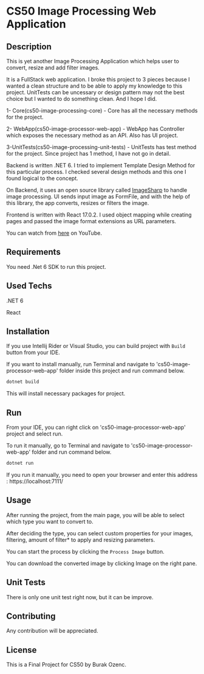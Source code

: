 # CS50 Image Processing Web Application

## Description

This is yet another Image Processing Application which helps user to convert, resize and add filter images.

It is a FullStack web application. I broke this project to 3 pieces because I wanted a clean structure and to be able to apply my knowledge to this project. UnitTests can be uncessary or design pattern may not the best choice but I wanted to do something clean. And I hope I did.

1- Core(cs50-image-processing-core) - Core has all the necessary methods for the project. 

2- WebApp(cs50-image-processor-web-app) - WebApp has Controller which exposes the necessary method as an API.  Also has UI project.

3-UnitTests(cs50-image-processing-unit-tests) - UnitTests has test method for the project. Since project has 1 method, I have not go in detail.

Backend is written .NET 6. I tried to implement Template Design Method for this particular process. I checked several design methods and this one I found logical to the concept. 

On Backend, it uses an open source library called [ImageSharp](https://github.com/SixLabors/ImageSharp) to handle image processing. UI sends input image as FormFile, and with the help of this library, the app converts, resizes or filters the image.


Frontend is written with React 17.0.2. I used object mapping while creating pages and passed the image format extensions as URL parameters.


You can watch from [here](https://youtu.be/yqeECEexK-M) on YouTube.


## Requirements
You need .Net 6 SDK to run this project.


## Used Techs
.NET 6

React




## Installation

If you use Intellij Rider or Visual Studio, you can build project with `Build` button from your IDE. 

If you want to install manually, run Terminal and navigate to 'cs50-image-processor-web-app' folder inside this project and run command below.
```bash
dotnet build
```

This will install necessary packages for project.



## Run

From your IDE, you can right click on 'cs50-image-processor-web-app' project and select run.

To run it manually, go to Terminal and navigate to 'cs50-image-processor-web-app' folder and run command below.

```bash
dotnet run
```
If you run it manually, you need to open your browser and enter this address : https://localhost:7111/

## Usage

After running the project, from the main page, you will be able to select which type you want to convert to.

After deciding the type, you can select custom properties for your images, filtering, amount of filter* to apply and resizing parameters.

You can start the process by clicking the `Process Image` button.

You can download the converted image by clicking Image on the right pane.


## Unit Tests
There is only one unit test right now, but it can be improve.


## Contributing

Any contribution will be appreciated.

## License

This is a Final Project for CS50 by Burak Ozenc.
